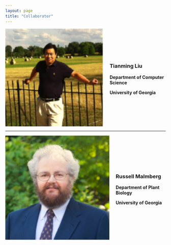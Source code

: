 ```yaml
---
layout: page
title: "Collaborator"
---
```


<div class="team-member" style="display: flex; align-items: center;">
    <img src="/assets/Collaborators/TM_L.png" alt="TM_L" style="width: 400px;">
    <div class="description" style="margin-left: 20px;">
        <h3>Tianming Liu</h3>
        <p><b>Department of Computer Science</b></p>
        <p><b>University of Georgia</b></p>
    </div>
</div>

***
<div class="team-member" style="display: flex; align-items: center;">
    <img src="/assets/Collaborators/russell_malmberg.png" alt="TM_L" style="width: 400px;">
    <div class="description" style="margin-left: 20px;">
        <h3>Russell Malmberg</h3>
        <p><b>Department of Plant Biology</b></p>
        <p><b>University of Georgia</b></p>
    </div>
</div>
